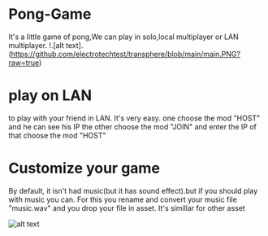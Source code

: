 # Pong-Game
It's a little game of pong,We can play in solo,local multiplayer or LAN multiplayer.
!.[alt text].(https://github.com/electrotechtest/transphere/blob/main/main.PNG?raw=true)

# play on LAN
to play with your friend in LAN.
It's very easy.
one choose the mod "HOST" and he can see his IP the other choose the mod "JOIN" and enter the IP of that choose the mod "HOST"

# Customize your game
By default, it isn't had music(but it has sound effect).but if you should play with music you can.
For this you rename and convert your music file "music.wav" and you drop your file in asset.
It's simillar for other asset

![alt text](https://github.com/electrotechtest/transphere/blob/main/game.PNG?raw=true)


